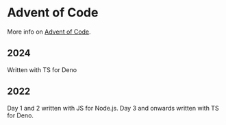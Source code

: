 # Advent of Code

More info on [Advent of Code](https://adventofcode.com/).

## 2024

Written with TS for Deno

## 2022

Day 1 and 2 written with JS for Node.js. Day 3 and onwards written with TS for Deno.
